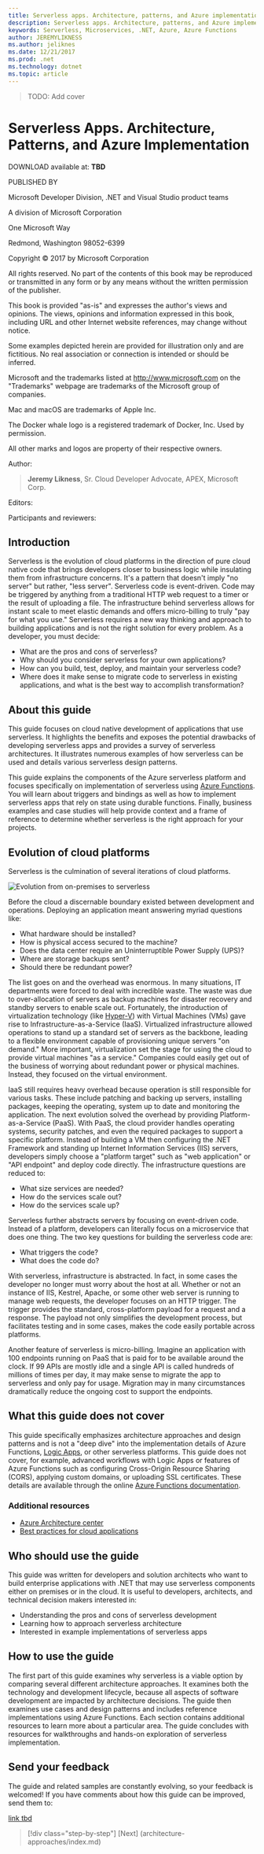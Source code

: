 ```yaml
---
title: Serverless apps. Architecture, patterns, and Azure implementation.
description: Serverless apps. Architecture, patterns, and Azure implementation. | Front matter
keywords: Serverless, Microservices, .NET, Azure, Azure Functions
author: JEREMYLIKNESS
ms.author: jeliknes
ms.date: 12/21/2017
ms.prod: .net
ms.technology: dotnet
ms.topic: article
---
```


> TODO: Add cover

# Serverless Apps. Architecture, Patterns, and Azure Implementation

DOWNLOAD available at: **TBD**

PUBLISHED BY

Microsoft Developer Division, .NET and Visual Studio product teams

A division of Microsoft Corporation

One Microsoft Way

Redmond, Washington 98052-6399

Copyright © 2017 by Microsoft Corporation

All rights reserved. No part of the contents of this book may be reproduced or transmitted in any form or by any means without the written permission of the publisher.

This book is provided "as-is" and expresses the author's views and opinions. The views, opinions and information expressed in this book, including URL and other Internet website references, may change without notice.

Some examples depicted herein are provided for illustration only and are fictitious. No real association or connection is intended or should be inferred.

Microsoft and the trademarks listed at http://www.microsoft.com on the "Trademarks" webpage are trademarks of the Microsoft group of companies.

Mac and macOS are trademarks of Apple Inc.

The Docker whale logo is a registered trademark of Docker, Inc. Used by permission.

All other marks and logos are property of their respective owners.

Author:

> **Jeremy Likness**, Sr. Cloud Developer Advocate, APEX, Microsoft Corp.

Editors:

Participants and reviewers:

## Introduction

Serverless is the evolution of cloud platforms in the direction of pure cloud native code that brings developers closer to business logic while insulating them from infrastructure concerns. It's a pattern that doesn't imply "no server" but rather, "less server". Serverless code is event-driven. Code may be triggered by anything from a traditional HTTP web request to a timer or the result of uploading a file. The infrastructure behind serverless allows for instant scale to meet elastic demands and offers micro-billing to truly "pay for what you use." Serverless requires a new way thinking and approach to building applications and is not the right solution for every problem. As a developer, you must decide:

* What are the pros and cons of serverless?
* Why should you consider serverless for your own applications?
* How can you build, test, deploy, and maintain your serverless code?
* Where does it make sense to migrate code to serverless in existing applications, and what is the best way to accomplish transformation?

## About this guide

This guide focuses on cloud native development of applications that use serverless. It highlights the benefits and exposes the potential drawbacks of developing serverless apps and provides a survey of serverless architectures. It illustrates numerous examples of how serverless can be used and details various serverless design patterns.

This guide explains the components of the Azure serverless platform and focuses specifically on implementation of serverless using [Azure Functions](https://docs.microsoft.com/azure/azure-functions/functions-overview). You will learn about triggers and bindings as well as how to implement serverless apps that rely on state using durable functions. Finally, business examples and case studies will help provide context and a frame of reference to determine whether serverless is the right approach for your projects.

## Evolution of cloud platforms

Serverless is the culmination of several iterations of cloud platforms.

![Evolution from on-premises to serverless](./media/serverless-evolution-iaas-paas.png)

Before the cloud a discernable boundary existed between development and operations. Deploying an application meant answering myriad questions like:

* What hardware should be installed?
* How is physical access secured to the machine?
* Does the data center require an Uninterruptible Power Supply (UPS)?
* Where are storage backups sent?
* Should there be redundant power?

The list goes on and the overhead was enormous. In many situations, IT departments were forced to deal with incredible waste. The waste was due to over-allocation of servers as backup machines for disaster recovery and standby servers to enable scale out. Fortunately, the introduction of virtualization technology (like [Hyper-V](https://docs.microsoft.com/virtualization/hyper-v-on-windows/about/)) with Virtual Machines (VMs) gave rise to Infrastructure-as-a-Service (IaaS). Virtualized infrastructure allowed operations to stand up a standard set of servers as the backbone, leading to a flexible environment capable of provisioning unique servers "on demand." More important, virtualization set the stage for using the cloud to provide virtual machines "as a service." Companies could easily get out of the business of worrying about redundant power or physical machines. Instead, they focused on the virtual environment.

IaaS still requires heavy overhead because operation is still responsible for various tasks. These include patching and backing up servers, installing packages, keeping the operating, system up to date and monitoring the application. The next evolution solved the overhead by providing Platform-as-a-Service (PaaS). With PaaS, the cloud provider handles operating systems, security patches, and even the required packages to support a specific platform. Instead of building a VM then configuring the .NET Framework and standing up Internet Information Services (IIS) servers, developers simply choose a "platform target" such as "web application" or "API endpoint" and deploy code directly. The infrastructure questions are reduced to:

* What size services are needed?
* How do the services scale out?
* How do the services scale up?

Serverless further abstracts servers by focusing on event-driven code. Instead of a platform, developers can literally focus on a microservice that does one thing. The two key questions for building the serverless code are:

* What triggers the code?
* What does the code do?

With serverless, infrastructure is abstracted. In fact, in some cases the developer no longer must worry about the host at all. Whether or not an instance of IIS, Kestrel, Apache, or some other web server is running to manage web requests, the developer focuses on an HTTP trigger. The trigger provides the standard, cross-platform payload for a request and a response. The payload not only simplifies the development process, but facilitates testing and in some cases, makes the code easily portable across platforms.

Another feature of serverless is micro-billing. Imagine an application with 100 endpoints running on PaaS that is paid for to be available around the clock. If 99 APIs are mostly idle and a single API is called hundreds of millions of times per day, it may make sense to migrate the app to serverless and only pay for usage. Migration may in many circumstances dramatically reduce the ongoing cost to support the endpoints.

## What this guide does not cover

This guide specifically emphasizes architecture approaches and design patterns and is not a "deep dive" into the implementation details of Azure Functions, [Logic Apps](https://docs.microsoft.com/azure/logic-apps/logic-apps-what-are-logic-apps), or other serverless platforms. This guide does not cover, for example, advanced workflows with Logic Apps or features of Azure Functions such as configuring Cross-Origin Resource Sharing (CORS), applying custom domains, or uploading SSL certificates. These details are available through the online [Azure Functions documentation](https://docs.microsoft.com/azure/azure-functions/functions-reference).

### Additional resources

* [Azure Architecture center](https://docs.microsoft.com/azure/architecture/)
* [Best practices for cloud applications](https://docs.microsoft.com/azure/architecture/best-practices/api-design)

## Who should use the guide

This guide was written for developers and solution architects who want to build enterprise applications with .NET that may use serverless components either on premises or in the cloud. It is useful to developers, architects, and technical decision makers interested in:

* Understanding the pros and cons of serverless development
* Learning how to approach serverless architecture
* Interested in example implementations of serverless apps

## How to use the guide

The first part of this guide examines why serverless is a viable option by comparing several different architecture approaches. It examines both the technology and development lifecycle, because all aspects of software development are impacted by architecture decisions. The guide then examines use cases and design patterns and includes reference implementations using Azure Functions. Each section contains additional resources to learn more about a particular area. The guide concludes with resources for walkthroughs and hands-on exploration of serverless implementation.

## Send your feedback

The guide and related samples are constantly evolving, so your feedback is welcomed! If you have comments about how this guide can be improved, send them to:

[link tbd](mailto:)

>[!div class="step-by-step"]
[Next] (architecture-approaches/index.md)
